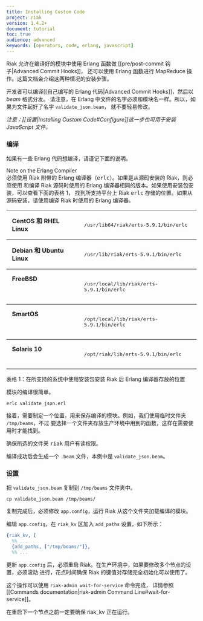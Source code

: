 ```yaml
---
title: Installing Custom Code
project: riak
version: 1.4.2+
document: tutorial
toc: true
audience: advanced
keywords: [operators, code, erlang, javascript]
---
```


Riak 允许在编译好的模块中使用 Erlang 函数做 [[pre/post-commit 钩子|Advanced Commit Hooks]]，
还可以使用 Erlang 函数进行 MapReduce 操作。这篇文档会介绍这两种情况的安装步骤。

开发者可以编译[[自己编写的 Erlang 代码|Advanced Commit Hooks]]，然后以 *beam* 格式分发。
请注意，在 Erlang 中文件的名字必须和模块名一样。所以，如果为文件起好了名字 `validate_json.beam`，
就不要轻易修改。

*注意：[[设置|Installing Custom Code#Configure]]这一步也可用于安装 JavaScript 文件。*

### 编译

如果有一些 Erlang 代码想编译，请谨记下面的说明。

<div class="info">
<div class="title">Note on the Erlang Compiler</div>
必须使用 Riak 附带的 Erlang 编译器（<tt>erlc</tt>）。如果是从源码安装的 Riak，则必须使用
和编译 Riak 源码时使用的 Erlang 编译器相同的版本。如果使用安装包安装，可以查看下面的表格 1，
找到所支持平台上 Riak <tt>erlc</tt> 存储的位置。如果从源码安装，请使用编译 Riak 时使用的
 Erlang 编译器。
</div>

<table style="width: 100%; border-spacing: 0px;">
<tbody>
<tr align="left" valign="top">
<td style="padding: 15px; margin: 15px; border-width: 1px 0 1px 0; border-style: solid;"><strong>CentOS 和 RHEL Linux</strong></td>
<td style="padding: 15px; margin: 15px; border-width: 1px 0 1px 0; border-style: solid;">
<p><tt>/usr/lib64/riak/erts-5.9.1/bin/erlc</tt></p>
</td>
</tr>
<tr align="left" valign="top">
<td style="padding: 15px; margin: 15px; border-width: 1px 0 1px 0; border-style: solid;"><strong>Debian 和 Ubuntu Linux</strong></td>
<td style="padding: 15px; margin: 15px; border-width: 1px 0 1px 0; border-style: solid;">
<p><tt>/usr/lib/riak/erts-5.9.1/bin/erlc</tt></p>
</td>
</tr>
<tr align="left" valign="top">
<td style="padding: 15px; margin: 15px; border-width: 1px 0 1px 0; border-style: solid;"><strong>FreeBSD</strong></td>
<td style="padding: 15px; margin: 15px; border-width: 1px 0 1px 0; border-style: solid;">
<p><tt>/usr/local/lib/riak/erts-5.9.1/bin/erlc</tt></p>
</td>
</tr>
<tr align="left" valign="top">
<td style="padding: 15px; margin: 15px; border-width: 1px 0 1px 0; border-style: solid;"><strong>SmartOS</strong></td>
<td style="padding: 15px; margin: 15px; border-width: 1px 0 1px 0; border-style: solid;">
<p><tt>/opt/local/lib/riak/erts-5.9.1/bin/erlc</tt></p>
</td>
</tr>
<tr align="left" valign="top">
<td style="padding: 15px; margin: 15px; border-width: 1px 0 1px 0; border-style: solid;"><strong>Solaris 10</strong></td>
<td style="padding: 15px; margin: 15px; border-width: 1px 0 1px 0; border-style: solid;">
<p><tt>/opt/riak/lib/erts-5.9.1/bin/erlc</tt></p>
</td>
</tr>
</tbody>
</table>

表格 1：在所支持的系统中使用安装包安装 Riak 后 Erlang 编译器存放的位置

模块的编译很简单。

```text
erlc validate_json.erl
```

接着，需要制定一个位置，用来保存编译的模块。例如，我们使用临时文件夹 `/tmp/beams`，不过
要选择一个文件夹存放生产环境中用到的函数，这样在需要使用时才能找到。

<div class="info">确保所选的文件夹 <tt>riak</tt> 用户有读权限。</div>

编译成功后会生成一个 `.beam` 文件，本例中是 `validate_json.beam`。

<a name="Configure"></a>
### 设置

把 `validate_json.beam` 复制到 `/tmp/beams` 文件夹中。

```text
cp validate_json.beam /tmp/beams/
```

复制完成后，必须修改 `app.config`，运行 Riak 从这个文件夹加载编译的模块。

编辑 `app.config`，在 `riak_kv` 区加入 `add_paths` 设置，如下所示：

```erlang
{riak_kv, [
  %% ...
  {add_paths, ["/tmp/beams/"]},
  %% ...
```

更新 `app.config` 后，必须重启 Riak。在生产环境中，如果要修改多个节点的设置，必须滚动
进行，花点时间确保 Riak 的键值对存储完全初始化可以使用了。

这个操作可以使用 `riak-admin wait-for-service` 命令完成，
详情参照 [[Commands documentation|riak-admin Command Line#wait-for-service]]。

<div class="note">在重启下一个节点之前一定要确保 riak_kv 正在运行。</div>
